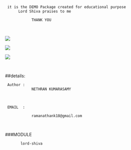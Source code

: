 <p align=center>

     it is the DEMO Package created for educational purpose 
          Lord Shiva praises to me

                THANK YOU
<br>

<a target="_blank" href="https://www.python.org/downloads/" title="Python version"><img src="https://img.shields.io/badge/python-%3E=_3.6-green.svg"></a>

<a target="_blank"
href="https://github.com/nethra-coding/Lord_Shiva.git"
title="GITHUB"><img src="https://img.shields.io/badge/github-github-orange"></a>

<a target="_blank" href="https://twitter.com/intent/tweet?&url=https://github.com/nethra-coding/lord-shiva.git&hashtags= module ,%20python" title="share on twitter"><img src="https://img.shields.io/twitter/url/http/shields.io.svg?style=social"></a>

<br>

##details:

     Author :
                NETHRAN KUMARASAMY
<br>

     EMAIL  :

                ramanathank18@gmail.com
<br>

###MODULE 

           lord-shiva


